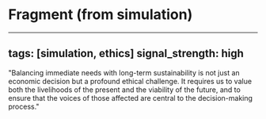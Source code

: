 # Fragment (from simulation)

---
tags: [simulation, ethics]
signal_strength: high
---

"Balancing immediate needs with long-term sustainability is not just an economic decision but a profound ethical challenge. It requires us to value both the livelihoods of the present and the viability of the future, and to ensure that the voices of those affected are central to the decision-making process."